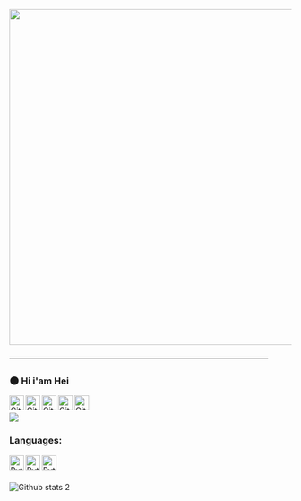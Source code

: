 <p float="left">
  <img src="https://cdn.discordapp.com/attachments/852588941467320330/893543847936802886/New_Project_8.jpg" width="600" />
</p>
―――――――――――――――――――――――――――――――――

### 🌑 Hi i'am Hei
[<img align="left" alt="GitHub" width="26px" src="https://cdn.discordapp.com/attachments/852588941467320330/893178499593043979/1384028.png" />][Youtube]
[<img align="left" alt="GitHub" width="26px" src="https://cdn.discordapp.com/attachments/852588941467320330/893178383251427358/49440.png" />][Pinterest]
[<img align="left" alt="GitHub" width="26px" src="https://cdn.discordapp.com/attachments/852588941467320330/893178119488438302/1384019.png" />][Reddit]
[<img align="left" alt="GitHub" width="26px" src="https://cdn.discordapp.com/attachments/852588941467320330/893177916236656660/733609.png" />][github]
[<img align="left" alt="GitHub" width="26px" src="https://cdn.discordapp.com/attachments/852588941467320330/893177406767124490/1384031.png" />][instagram]
<br />

[Youtube]: https://www.youtube.com/channel/UCpF1oTbjTcTsOiYZZTOuAcQ
[Pinterest]: https://tr.pinterest.com/HeiFi0/
[Reddit]: https://www.reddit.com/user/HeiFi0
[github]: https://github.com/Hei-Fi
[instagram]: https://instagram.com/heifi_

![](https://visitor-badge.glitch.me/badge?page_id=Heixd.Heixd)

### Languages:
[<img align="left" alt="Python" width="26px" src="https://cdn.discordapp.com/attachments/852588941467320330/893178692048658432/28884.png" />][python]
[<img align="left" alt="Python" width="26px" src="https://cdn.discordapp.com/attachments/852588941467320330/893178806649618442/136489.png" />][javascript]
[<img align="left" alt="Python" width="26px" src="https://cdn.discordapp.com/attachments/852588941467320330/893179365188317264/136487.png" />][html]
<br />

[python]: https://www.python.org/
[javascript]: https://www.javascript.com/
[html]: https://www.javascript.com/
<br />
![Github stats 2](https://github-readme-stats.vercel.app/api?username=Heixd&show_icons=true&theme=radical)
<br />

